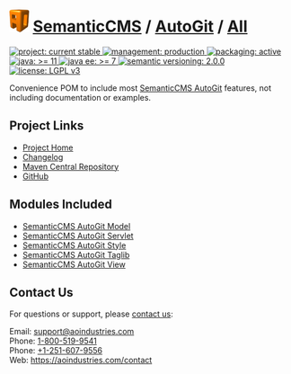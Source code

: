 # [<img src="ao-logo.png" alt="AO Logo" width="35" height="40">](https://github.com/aoindustries) [SemanticCMS](https://github.com/aoindustries/semanticcms) / [AutoGit](https://github.com/aoindustries/semanticcms-autogit) / [All](https://github.com/aoindustries/semanticcms-autogit-all)
<p>
	<a href="https://aoindustries.com/life-cycle#project-current-stable">
		<img src="https://semanticcms.com/ao-badges/project-current-stable.svg" alt="project: current stable" />
	</a>
	<a href="https://aoindustries.com/life-cycle#management-production">
		<img src="https://semanticcms.com/ao-badges/management-production.svg" alt="management: production" />
	</a>
	<a href="https://aoindustries.com/life-cycle#packaging-active">
		<img src="https://semanticcms.com/ao-badges/packaging-active.svg" alt="packaging: active" />
	</a>
	<br />
	<a href="https://docs.oracle.com/en/java/javase/11/docs/api/">
		<img src="https://semanticcms.com/ao-badges/java-11.svg" alt="java: &gt;= 11" />
	</a>
	<a href="https://docs.oracle.com/javaee/7/api/">
		<img src="https://semanticcms.com/ao-badges/javaee-7.svg" alt="java ee: &gt;= 7" />
	</a>
	<a href="http://semver.org/spec/v2.0.0.html">
		<img src="https://semanticcms.com/ao-badges/semver-2.0.0.svg" alt="semantic versioning: 2.0.0" />
	</a>
	<a href="https://www.gnu.org/licenses/lgpl-3.0">
		<img src="https://semanticcms.com/ao-badges/license-lgpl-3.0.svg" alt="license: LGPL v3" />
	</a>
</p>

Convenience POM to include most [SemanticCMS AutoGit](https://github.com/aoindustries/semanticcms-autogit) features, not including documentation or examples.

## Project Links
* [Project Home](https://semanticcms.com/autogit/all/)
* [Changelog](https://semanticcms.com/autogit/all/changelog)
* [Maven Central Repository](https://search.maven.org/artifact/com.semanticcms/semanticcms-autogit-all)
* [GitHub](https://github.com/aoindustries/semanticcms-autogit-all)

## Modules Included
* [SemanticCMS AutoGit Model](https://github.com/aoindustries/semanticcms-autogit-model)
* [SemanticCMS AutoGit Servlet](https://github.com/aoindustries/semanticcms-autogit-servlet)
* [SemanticCMS AutoGit Style](https://github.com/aoindustries/semanticcms-autogit-style)
* [SemanticCMS AutoGit Taglib](https://github.com/aoindustries/semanticcms-autogit-taglib)
* [SemanticCMS AutoGit View](https://github.com/aoindustries/semanticcms-autogit-view)

## Contact Us
For questions or support, please [contact us](https://aoindustries.com/contact):

Email: [support@aoindustries.com](mailto:support@aoindustries.com)  
Phone: [1-800-519-9541](tel:1-800-519-9541)  
Phone: [+1-251-607-9556](tel:+1-251-607-9556)  
Web: https://aoindustries.com/contact
